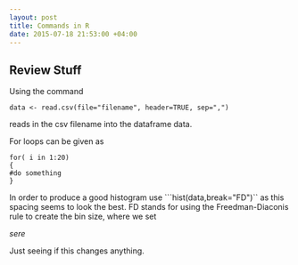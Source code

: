 ```yaml
---
layout: post
title: Commands in R 
date: 2015-07-18 21:53:00 +04:00
---
```


Review Stuff
------------------------------

Using the command 

```
data <- read.csv(file="filename", header=TRUE, sep=",")
```
reads in the csv filename into the dataframe data. 

For loops can be given as 

```
for( i in 1:20)
{
#do something
}
```
In order to produce a good histogram use ```hist(data,break="FD")`` as this spacing seems to look the best. FD stands for using the Freedman-Diaconis rule to create the bin size, where we set 

$sere$

Just seeing if this changes anything.
